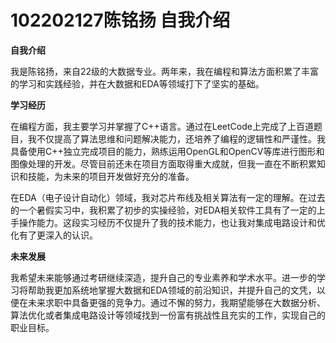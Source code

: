 # 102202127陈铭扬 自我介绍
**自我介绍**

我是陈铭扬，来自22级的大数据专业。两年来，我在编程和算法方面积累了丰富的学习和实践经验，并在大数据和EDA等领域打下了坚实的基础。

**学习经历**

在编程方面，我主要学习并掌握了C++语言。通过在LeetCode上完成了上百道题目，我不仅提高了算法思维和问题解决能力，还培养了编程的逻辑性和严谨性。我具备使用C++独立完成项目的能力，熟练运用OpenGL和OpenCV等库进行图形和图像处理的开发。尽管目前还未在项目方面取得重大成就，但我一直在不断积累知识和技能，为未来的项目开发做好充分的准备。

在EDA（电子设计自动化）领域，我对芯片布线及相关算法有一定的理解。在过去的一个暑假实习中，我积累了初步的实操经验，对EDA相关软件工具有了一定的上手操作能力。这段实习经历不仅提升了我的技术能力，也让我对集成电路设计和优化有了更深入的认识。

**未来发展**

我希望未来能够通过考研继续深造，提升自己的专业素养和学术水平。进一步的学习将帮助我更加系统地掌握大数据和EDA领域的前沿知识，并提升自己的文凭，以便在未来求职中具备更强的竞争力。通过不懈的努力，我期望能够在大数据分析、算法优化或者集成电路设计等领域找到一份富有挑战性且充实的工作，实现自己的职业目标。
